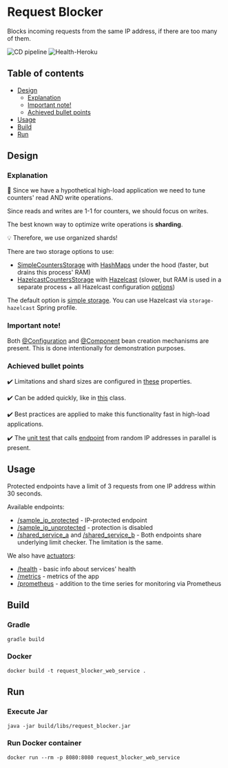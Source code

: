 # Request Blocker

Blocks incoming requests from the same IP address, if there are too many of them.

![CD pipeline](https://github.com/AlexanderShelyugov/Request_Blocker/actions/workflows/heroku.yml/badge.svg)
![Health-Heroku](https://img.shields.io/website?label=App%20on%20Heroku&url=https://request-blocker.herokuapp.com/actuator/health)

## Table of contents

- [Design](#Design)
    - [Explanation](#Explanation)
    - [Important note!](#important-note)
    - [Achieved bullet points](#achieved-bullet-points)
- [Usage](#Usage)
- [Build](#Build)
- [Run](#Run)

## Design

### Explanation

💭 Since we have a hypothetical high-load application we need to tune counters' read AND write operations.

Since reads and writes are 1-1 for counters, we should focus on writes.

The best known way to optimize write operations is **sharding**.

💡 Therefore, we use organized shards!

There are two storage options to use:

- [SimpleCountersStorage](src/main/java/ru/alexander/request_blocker/blocking/storage/simple/SimpleCountersStorage.java) with [HashMaps](https://docs.oracle.com/en/java/javase/11/docs/api/java.base/java/util/HashMap.html) under the hood (faster,
  but drains this process' RAM)
- [HazelcastCountersStorage](src/main/java/ru/alexander/request_blocker/blocking/storage/hazelcast/HazelcastCountersStorage.java) with [Hazelcast](https://hazelcast.com) (slower, but RAM is used in a separate process + all Hazelcast
  configuration [options](https://docs.hazelcast.com/imdg/4.2/configuration/configuring-programmatically))

The default option is [simple storage](src/main/java/ru/alexander/request_blocker/blocking/storage/simple/SimpleCountersStorage.java). You can use Hazelcast via `storage-hazelcast` Spring profile.

### Important note!

Both [@Configuration](https://docs.spring.io/spring-framework/docs/current/javadoc-api/org/springframework/context/annotation/Configuration.html)
and [@Component](https://docs.spring.io/spring-framework/docs/current/javadoc-api/org/springframework/stereotype/Component.html)
bean creation mechanisms are present. This is done intentionally for
demonstration purposes.

### Achieved bullet points

✔️ Limitations and shard sizes are configured in [these](src/main/resources/application.yml) properties.

✔️ Can be added quickly, like
in [this](src/main/java/ru/alexander/request_blocker/web_server/service/impl/SomeProtectedServiceImpl.java) class.

✔️ Best practices are applied to make this functionality fast in high-load applications.

✔️ The [unit test]((src/test/java/ru/alexander/request_blocker/web_server/controller/BlankSampleControllerTest.java))
that
calls [endpoint](src/main/java/ru/alexander/request_blocker/web_server/controller/BlankSampleController.java) from
random IP addresses in parallel is present.

## Usage

Protected endpoints have a limit of 3 requests from one IP address within 30 seconds.

Available endpoints:

- [/sample_ip_protected](https://request-blocker.herokuapp.com/sample_ip_protected) - IP-protected endpoint
- [/sample_ip_unprotected](https://request-blocker.herokuapp.com/sample_ip_unprotected) - protection is disabled
- [/shared_service_a](https://request-blocker.herokuapp.com/shared_service_a)
  and  [/shared_service_b](https://request-blocker.herokuapp.com/shared_service_b) - Both endpoints share underlying
  limit checker. The limitation is the same.

We also have [actuators](https://request-blocker.herokuapp.com/actuator):

- [/health](https://request-blocker.herokuapp.com/actuator/health) - basic info about services' health
- [/metrics](https://request-blocker.herokuapp.com/actuator/metrics) - metrics of the app
- [/prometheus](https://request-blocker.herokuapp.com/actuator/prometheus) - addition to the time series for monitoring
  via Prometheus

## Build

### Gradle

```shell
gradle build
```

### Docker

```shell
docker build -t request_blocker_web_service .
```

## Run

### Execute Jar

```shell
java -jar build/libs/request_blocker.jar
```

### Run Docker container

```shell
docker run --rm -p 8080:8080 request_blocker_web_service
```
